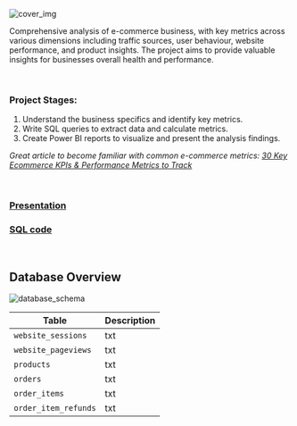 ![cover_img](https://github.com/gnoevoy/Ecommerce_and_Web_Analytics/assets/43414592/a3bb8f58-4eca-4dc0-bbe5-ae5ecdc7d556)

Comprehensive analysis of e-commerce business, with key metrics across various dimensions including traffic sources, user behaviour, website performance, and product insights. The project aims to provide valuable insights for businesses overall health and performance.

<br>

### Project Stages:
1. Understand the business specifics and identify key metrics.
2. Write SQL queries to extract data and calculate metrics.
3. Create Power BI reports to visualize and present the analysis findings.

*Great article to become familiar with common e-commerce metrics: [30 Key Ecommerce KPIs & Performance Metrics to Track](https://www.helpscout.com/blog/ecommerce-metrics-kpis/)*

<br>

### [Presentation](https://github.com/gnoevoy/Ecommerce_and_Web_Analytics/blob/main/Presentation.md)
### [SQL code](https://github.com/gnoevoy/Ecommerce_and_Web_Analytics/tree/main/SQL_code)

<br>

## Database Overview
![database_schema](https://github.com/gnoevoy/Ecommerce_and_Web_Analytics/assets/43414592/e44ed531-0d8c-40f2-8179-ec47a2b71e0f)

| Table | Description |
| --- | --- |
| `website_sessions` | txt |
| `website_pageviews` | txt |
| `products` | txt |
| `orders` | txt |
| `order_items` | txt |
| `order_item_refunds` | txt |
















